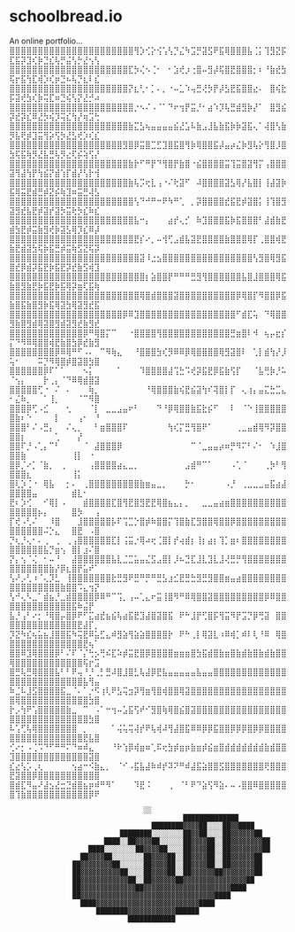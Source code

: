 # schoolbread.io
An online portfolio...
⣿⣿⣿⣿⣿⣿⣿⣿⣿⣿⣿⣿⣿⣿⣿⣿⣿⣿⣿⣿⣿⣿⢻⡱⢊⡕⢪⢡⢣⡙⣌⠳⣩⡛⣽⣫⠟⣯⢿⣿⣿⣿⣧⢈⡅⢹⣻⣝⡯⣏⣯⡽⣹⢎⡷⣙⣎⢧⡛⣬⢣⡓⣜⢢⢣⠀
⣿⣿⣿⣿⣿⣿⣿⣿⣿⣿⣿⣿⣿⣿⣿⣿⣿⣿⣿⣿⣿⣏⡳⢌⠢⢈⠂⠀⠂⣱⢞⡰⢐⣿⠤⣻⡼⢯⣿⣟⣿⣿⣿⡂⠆⠘⣷⣞⣳⢯⡖⣯⢳⣏⢾⡱⢎⡶⣙⠦⢧⡙⣆⠇⣎⠀
⣿⣿⣿⣿⣿⣿⣿⣿⣿⣿⣿⣿⣿⣿⣿⣿⣿⣿⣿⣿⣿⡝⣆⢃⠂⡁⠄⡀⠐⠤⣁⠱⢤⣛⢜⡳⡟⡼⣣⣟⣯⣿⣿⣔⠄⠀⣿⢮⣗⡯⣽⢞⣳⢎⡷⢭⣏⠶⣙⢮⢣⡝⣜⡚⠴⠀
⣿⣿⣿⣿⣿⣿⣿⣿⣿⣿⣿⣿⣿⣿⣿⣿⣿⣿⣿⣿⣿⣿⡐⠢⠌⠠⠈⠁⠙⠖⢲⡟⣭⡘⠂⣴⠱⡹⢧⣛⣾⣻⡷⡜⠁⠀⣿⣻⣮⡽⣞⡽⣎⠿⣜⡳⢮⡹⢭⣎⢳⡜⢶⣩⢓⠀
⣿⣿⣿⣿⣿⣿⣿⣿⣿⣿⣿⣿⣿⣿⣿⣿⣿⣿⣿⣿⣿⣷⣍⣣⢦⣤⣤⣤⣤⣮⣜⣡⠧⣷⣠⣸⣧⣷⣯⡷⡷⣽⣯⢄⠁⢼⣿⢣⣷⡻⣧⢟⡾⣹⣭⢻⡵⢫⡳⣜⣣⢞⡱⢎⣎⠀
⣿⣿⣿⣿⣿⣿⣿⣿⣿⣿⣿⣿⣿⣿⣿⣿⣿⣿⣿⣿⣻⣿⡿⣭⣿⣉⣋⣹⣿⣯⣿⢻⡷⢿⣿⣿⣯⡼⣤⡴⣌⡷⣻⢧⡕⢻⣿⡸⣿⣳⢯⣯⢷⡻⣜⣧⣛⢧⡻⣔⢏⡮⢵⢫⡜⠀
⣿⣿⣿⣿⣿⣿⣿⣿⣿⣿⣿⣿⣿⣿⣿⣿⣿⣿⣿⣿⣿⣷⡗⠋⠛⡟⠙⢻⣿⡟⣷⣿⠐⣮⣿⣿⣿⣿⣭⢹⣭⣿⣽⢻⡍⢠⣿⣿⣿⣽⢻⣼⢳⡟⢳⣮⡝⣾⢱⡏⣾⡜⢣⡗⢺⠀
⣿⣿⣿⣿⣿⣿⣿⣿⣿⣿⣿⣿⣿⣿⣿⣿⣿⣿⣿⣿⣿⣷⢧⡩⢖⣇⢠⠐⠌⢗⣽⠋⠀⠼⣿⣿⣿⣿⣽⣣⢿⡜⣧⣿⡇⢸⣼⣽⡷⣯⢿⣭⣟⣾⣛⡾⣝⡮⢷⣹⠶⣭⣛⢼⣣⠀
⣿⣿⣿⣿⣿⣿⣿⣿⣿⣿⣿⣿⣿⣿⣿⣿⣿⣿⣿⣿⣿⣿⢣⠙⠚⠛⠒⠟⠳⠛⢁⠀⡀⡽⣿⣿⣿⣿⣞⣯⣟⡾⣽⣿⡅⢸⢹⣿⣻⣽⣻⣞⣧⣟⡾⣽⡞⣽⡳⣭⢗⡳⣎⠷⣎⠀
⣿⣿⣿⣿⣿⣿⣿⣿⣿⣿⣿⣿⣿⣿⣿⣿⣿⣿⣿⣿⣿⣿⣧⠒⡄⠀⠀⠀⣴⡞⢄⡊⠀⠷⣹⣿⣿⣿⣯⡷⣯⣿⣿⣿⠃⣼⣾⣷⣟⣾⣳⣟⡾⣭⣷⣻⢞⡷⣽⣣⢿⡹⣎⠿⡼⠀
⣿⣿⣿⣿⣿⣿⣿⣿⣿⣿⣿⣿⣿⣿⣿⣿⣿⣿⣿⣿⣿⣿⣟⡎⠔⡀⠤⢺⢋⣠⣾⣧⣽⣟⣿⣿⣿⣿⣷⣿⣿⣿⢿⡏⢀⣿⣿⢾⣟⣷⣟⣾⣽⣳⢯⡷⣯⣛⡾⣭⢷⣫⣝⢯⡽⠀
⣿⣿⣿⣿⣿⣿⣿⣿⣿⣿⣿⣿⣿⣿⣿⣿⣿⣿⣿⣿⣿⣿⣿⣽⠸⣐⣢⣿⣿⣿⣿⣿⣿⣿⣿⣿⣿⣿⣿⣿⣿⣿⣿⢣⣻⣿⢿⣻⣯⣿⣞⡿⣾⡽⣯⣟⡷⣯⣟⡽⣞⣷⣫⢾⣹⠀
⣿⣿⣿⣿⣿⣿⣿⣿⣿⣿⣿⣿⣿⣿⣿⣿⣿⣿⣿⣿⣿⣿⣿⣿⡆⣵⣿⣿⡟⠛⠛⠛⣛⣻⢻⣿⣿⣿⣿⣿⣿⣧⣿⣸⣿⣿⣿⢿⣯⣷⣿⣻⣷⣟⡷⣯⣟⡷⣯⢿⡽⣶⢏⣯⢷⠀
⣿⣿⣿⣿⣿⣿⣿⣿⣿⣿⣿⣿⣿⣿⣿⣿⣿⣿⣿⣿⣿⣿⣿⢿⣿⣾⣿⣿⣿⣽⣿⣿⣿⣿⣿⣿⣿⣿⣿⣿⡿⢿⣿⡏⠻⣿⣿⡿⣯⣷⣿⣯⣷⣿⣻⡷⣯⢿⣽⣳⢿⣽⣻⣞⣯⠀
⣿⣿⣿⣿⣿⣿⣿⣿⣿⣿⣿⣿⣿⣿⣿⣿⣿⣿⣿⣿⡿⠿⣹⣿⣿⣿⣿⣿⣿⣿⣿⣿⣿⣿⣿⣿⣿⣿⣿⣿⠋⣾⣏⢥⠀⠙⢿⣿⣿⣻⣷⣿⣻⣾⢿⣽⣿⣻⣾⣽⣻⣞⣷⣻⣞⠀
⣿⣿⣿⣿⣿⣿⣿⣿⣿⣿⣿⣿⣿⡿⠛⢿⣿⡍⠉⠀⠀⠐⣿⣿⣿⣿⢻⣿⣿⣿⣿⣿⣿⣿⣿⣿⣿⣿⣿⣛⣶⣿⠇⠺⠀⢦⡤⣖⡎⡍⠙⠻⠿⢿⣿⣿⢾⣟⣷⣿⣳⡿⣞⣷⣻⠀
⣿⣿⣿⣿⣿⣿⣿⣿⡿⠿⢿⠛⠋⠠⠄⠀⠉⠻⢷⣄⠀⠀⠘⣿⣿⣿⣳⢎⡻⠿⠿⡿⢿⣿⣿⣿⣿⢿⣻⣽⣿⠇⠀⢁⡇⣾⢳⡜⡸⢥⠂⠀⠀⠀⠭⡙⠻⢿⣿⡾⣿⣽⣿⣳⣿⠀
⣿⣿⣿⣿⣿⣿⡿⠏⠁⠁⠀⠀⠀⠢⡅⠀⠀⠀⠀⠁⠀⠀⠀⠹⣿⣿⣿⣿⣼⢩⣓⠩⢞⡽⣯⣟⡿⣯⣷⢫⡏⠀⠀⠈⣧⢛⡷⡘⠥⠈⢢⡄⠀⠀⠀⡗⢀⡄⠈⠙⠿⢿⣾⣿⣽⠀
⣿⣿⣿⣿⣿⢋⠐⠀⠌⠀⠄⠀⠀⠀⢷⡀⠀⠀⠀⠀⠀⠀⠀⠀⠘⢿⣿⣿⣿⣷⢮⣟⣮⣽⢳⠎⢽⣿⡇⡏⠀⢄⢰⡄⣤⣍⣓⣉⣄⠂⣌⠷⡀⠀⠀⠁⢸⡀⠀⠀⠀⠈⠉⠻⣿⠀
⣿⣿⣿⡿⢋⠠⣊⠀⠀⠀⢂⠀⠀⠀⠈⡇⠀⣀⣀⣠⣤⠖⠃⠀⠀⠀⠙⠘⡿⢿⣿⣿⣷⣯⣗⡮⠋⠀⠀⠇⠀⠈⠑⢸⣿⣿⣿⣿⣿⣿⣷⠆⠑⠀⠀⠀⠀⡇⠀⠀⠀⢠⠂⠀⠘⠀
⣿⣿⣿⠃⠌⠠⣛⡄⠀⠀⠌⢄⡀⠀⠀⠃⣶⣿⣿⣿⠏⠀⠀⠀⠀⠀⠀⠀⢳⢎⡍⣛⢻⣿⠟⠁⠀⠀⠀⠀⢀⣀⣤⣾⢿⠻⡽⣿⣿⣿⣿⡆⠀⠀⠀⠀⠀⢁⠀⠀⠀⡜⠀⠀⠀⠀
⣿⣿⠏⡘⠠⢁⡄⠉⠃⠀⠀⠀⠀⠈⠀⣼⣿⣿⣿⡿⠀⠀⠀⠀⠀⠀⠀⠀⠀⠀⠀⠀⠉⠈⣀⣤⣤⡴⠶⡛⠻⠍⠃⠌⠂⠀⠱⣸⣿⣿⣿⣷⠀⠀⠀⠀⠀⠀⠀⠀⢸⡇⠀⠐⠀⠀
⣿⡿⡈⠔⡁⠈⣷⡀⠀⢀⠀⠀⠀⠀⢠⣿⣿⣿⣿⣴⣄⣀⡀⠀⠀⠀⠀⠀⠀⠀⠀⣠⣾⠛⠉⠁⠀⠀⠀⠠⢁⠈⠀⠀⠀⢀⡳⠃⢻⣿⣿⣿⣆⠀⠀⠀⠀⠀⠀⠀⢸⡅⠀⠀⠀⠀
⣿⢇⡱⢈⠐⠀⢿⣧⠀⠀⡂⠄⠀⢀⣿⣿⣿⣿⣿⣿⣿⣿⣿⣷⣶⣤⣀⡀⠀⠀⠀⡓⠂⠀⠀⠀⠀⠀⠠⡘⠀⢀⣀⣀⣀⣤⣯⣴⣼⣿⣿⣿⣿⣤⠀⠀⠀⠀⠀⠀⣾⣇⠂⠀⠀⠀
⣟⠆⡱⢊⠀⠀⠊⢿⡇⠠⠀⠀⠀⣾⣿⣿⣿⣿⣏⣿⢻⣟⣿⣻⣟⣟⢿⣿⣦⣄⡄⡀⠀⠀⣀⣀⣤⣴⣶⣿⣿⣿⣿⣿⣿⣿⣿⣿⣿⣿⣿⣿⣿⣿⡦⡄⠀⠀⠀⠀⣿⡳⠀⠀⢠⠀
⡏⢞⠠⢃⠌⠀⠀⠸⣿⠀⠀⠀⣸⣿⣿⣿⣿⣿⡧⠏⢩⣉⡑⣿⡾⠷⣿⣿⡍⢹⣿⣷⣏⣻⣿⣿⢿⣿⣿⡿⣿⣿⣿⣿⣿⣿⣿⣿⣿⣿⣿⣿⣿⣿⣿⠬⡑⣄⠀⠀⣿⣟⠀⠠⣿⠀
⡙⢆⡘⢄⠂⠄⢀⠀⢀⠀⢀⢠⣿⣿⣿⣿⣿⣿⣏⡇⢨⣭⡐⢿⠴⢖⢈⣿⡇⡞⢴⣾⡆⢸⡆⣴⡆⢹⡁⣶⠆⣿⣿⣿⣿⣿⣿⣿⣿⣿⣿⣿⣿⣿⣿⣧⡙⣶⢢⠀⣿⡇⣰⠌⣿⠀
⡝⡄⢢⠈⢌⠀⠂⠤⠘⠀⠀⣼⣿⣿⣿⣿⣿⣿⣧⣇⣈⣉⣥⣤⣌⣫⣠⣿⡇⡸⠦⣙⣏⣸⣇⣹⣇⣸⢜⣛⡛⢻⣿⣿⣿⣿⣿⣿⣿⣿⣿⣿⣿⣿⣿⣿⣷⡜⡿⣆⣿⡟⣥⠞⠁⠀
⢣⠜⡠⢃⠰⠈⢄⡹⣃⠀⢸⣿⣿⣿⣿⣿⣿⣿⣗⣛⣻⠟⣛⠛⡛⠛⣛⣣⣰⣊⣟⣛⣓⣻⣛⣻⣿⣿⣶⣤⣴⣿⣿⣿⣿⣿⣿⣿⣿⣿⣿⣿⣿⣿⣿⣿⣿⣿⣷⣿⣿⠩⣄⢲⡝⠀
⢣⠚⢄⠣⣀⠁⣾⣦⡘⣀⣾⣿⣿⣿⣿⡿⠿⠛⠉⢩⡀⢠⠤⢁⣄⠖⣭⢸⣿⠻⠛⠿⢿⣿⣿⣽⣿⣿⣿⣿⣿⣿⣿⣿⣿⡿⠿⣿⣿⣿⣿⣿⣿⣿⣿⣿⣿⣿⣿⣿⣯⠷⣬⡟⠀⠀
⣧⡘⢠⠃⠔⡂⠘⢿⣿⡤⣿⡿⠟⠋⣍⣴⣞⣦⣮⢧⣴⣯⣟⣹⣼⣿⣽⣿⣯⠀⠟⠓⣸⡟⢋⣿⡯⢻⣭⠻⡟⣩⡙⡿⢛⣽⠀⣿⣿⣿⣿⣿⣿⣿⣿⣿⣿⣿⣿⣿⣿⣟⣼⡏⡀⠀
⡹⣝⠳⣎⢦⣥⣦⣸⣿⣿⣯⠳⢭⣟⠿⣥⣋⣄⠾⣻⣵⢻⣵⣵⣿⣿⣿⣿⡗⠀⠟⠓⢀⡇⢿⣽⣇⠰⠿⢾⡁⠾⠇⢇⠘⠿⠀⢿⣿⣿⣿⣿⣿⣿⣿⣿⣿⣿⣿⣿⣿⣿⣟⢦⠁⠀
⣿⣿⠿⣹⢿⣿⣿⣿⡿⠃⠌⠏⠈⡌⢓⡢⢛⠮⣏⠵⡾⣭⣟⣿⡿⣿⣿⣿⣿⣶⣶⣶⣿⣳⣯⣾⣿⣷⣶⣿⣷⣾⣷⣿⣷⣾⣷⣿⣿⢿⣿⣿⣿⣿⣿⣿⣿⣿⣿⣿⣿⣿⢯⡖⣩⠀
⣿⣛⢧⣛⢿⣿⣿⣿⣧⠃⠃⠟⢤⠘⡘⢀⡃⣛⠼⣿⣸⣿⣃⢧⣼⡿⣟⣧⣤⣤⣤⣤⣤⣧⣤⣤⣿⣿⣿⣿⣿⣿⣿⣿⣿⣿⣿⣿⣿⣿⣿⣿⣿⣿⣿⣿⣿⣿⣿⣿⣿⣿⣧⢻⣤⠀
⠷⣈⠧⣸⣫⣿⣿⣿⣿⣯⣀⠈⠄⠁⡐⠫⢰⢇⠟⣣⢭⣲⡽⢻⣶⢻⣿⢾⣿⣿⢿⣽⣿⣿⣿⣿⣿⣿⣿⣿⣿⣿⣿⣿⣿⣿⣿⣿⣿⣿⢿⣿⣿⣿⣿⣿⣿⣿⣿⣿⣿⣿⣿⣳⣿⠀
⡗⡠⢳⠟⢡⣿⣿⣿⣿⣿⣷⣀⠀⠉⠀⠠⠁⠒⢲⠤⣡⣯⢫⠞⠊⣻⣿⢷⢿⣿⣮⣿⣽⣿⣿⣿⣿⣿⣿⣿⣿⣿⣿⣿⣿⣿⣿⣿⣿⣿⣿⣿⣿⣿⣿⣿⣿⣿⣿⣿⣿⣿⣿⣳⣿⠀
⠧⢡⢋⢧⢿⣿⣿⣿⣿⣿⣿⣿⠀⡀⠀⠀⠀⠀⠁⢬⢥⢭⢼⡞⠟⢧⢾⠼⢻⣼⣿⣯⠿⠿⡿⡿⣯⣿⣿⡿⡿⡿⣿⡿⡿⣿⣿⣿⣿⣿⣿⣿⣿⣿⣿⣿⣿⣿⣿⣿⣿⣿⣟⣧⣿⠀
⢊⠔⡂⠠⢈⠩⠙⠋⠛⠛⠍⠙⠶⠾⣄⠀⠀⠀⠘⠗⢱⡿⢾⣶⠶⢁⠯⢖⣳⡾⣶⡶⣷⣶⡾⣮⣶⣿⣾⣾⣾⣾⣾⣾⣾⣷⣾⣿⣿⣹⣿⣿⣿⣿⣿⣿⣿⣿⣿⣿⣿⣿⣿⣽⣿⠀
⣎⣔⢣⡡⢀⢆⠀⠀⠀⠀⠀⢢⣴⠒⠪⣷⣄⡀⠀⠈⠊⠠⣯⣧⣼⠷⠾⡞⠽⠝⠛⠾⣼⣯⣵⣿⣿⣫⣿⣿⣿⣿⣿⣿⣿⢟⣿⣿⣿⣟⣽⣿⣿⡿⣿⣿⣿⣿⣿⣿⣿⣿⣿⣿⣿⠀
⣿⣾⣏⠻⣤⠜⣼⣢⣜⣒⣙⣾⣿⣦⡶⠾⠛⠻⠁⠀⠀⠀⠹⣟⠨⠀⠀⠀⢀⠀⠈⠃⠟⠙⣵⢫⠻⣵⠄⠤⠠⣿⣿⠿⣿⣿⣿⣿⣿⣿⢹⣷⣿⣿⣿⣿⣿⣿⣿⣿⣿⣿⣿⡿⠟⠀                                                                                        
                                                                                        
                                                                                        
                                                                                        
                                                                                        
                                                                                        
                                      ░░                                                
                                                ██████████████                          
                                        ████████▓▓▓▓██░░░░██▓▓████                      
                                ████████░░░░░░░░██▓▓██░░░░██▓▓▓▓▓▓██                    
                            ████░░██▓▓▓▓██░░░░░░██▓▓▓▓██░░██▓▓▓▓▓▓▓▓██                  
                        ████░░░░░░░░██▓▓▓▓██░░░░██▓▓▓▓██░░██▓▓▓▓▓▓▓▓██                  
                      ██▓▓▓▓██░░░░░░░░██▓▓▓▓██░░██▓▓▓▓██░░██▓▓▓▓▓▓██                    
                    ██▓▓▓▓▓▓▓▓██░░░░░░██▓▓▓▓██░░██▓▓▓▓██░░██▓▓▓▓▓▓██                    
                    ██▓▓▓▓▓▓▓▓▓▓██░░░░██▓▓▓▓██░░██▓▓▓▓▓▓██▓▓▓▓▓▓▓▓██                    
                    ██▓▓▓▓▓▓▓▓▓▓▓▓██░░██▓▓▓▓▓▓██▓▓▓▓▓▓▓▓▓▓▓▓▓▓▓▓██                      
                    ██▓▓▓▓▓▓▓▓▓▓▓▓▓▓██▓▓▓▓▓▓▓▓▓▓▓▓▓▓▓▓▓▓▓▓▓▓████                        
                    ██▓▓▓▓▓▓▓▓▓▓▓▓▓▓▓▓▓▓▓▓▓▓▓▓▓▓▓▓▓▓▓▓▓▓████                            
                      ████▓▓▓▓▓▓▓▓▓▓▓▓▓▓▓▓▓▓▓▓▓▓▓▓▓▓████                                
                          ████████▓▓▓▓▓▓▓▓▓▓▓▓██████                                    
                                  ████████████                                          
                                                                                        
                                                                                        
                                                                                        
                                                                                        
                                                                                        
                                                                                        
                                                                                        
                                                                                        

